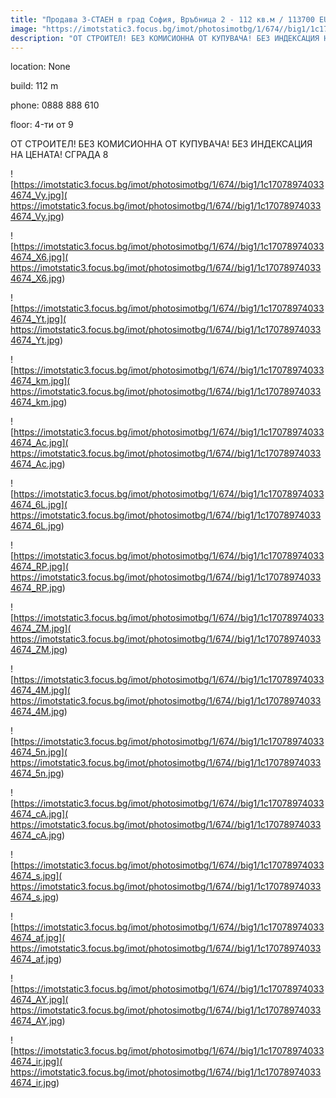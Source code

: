 ```yaml
---
title: "Продава 3-СТАЕН в град София, Връбница 2 - 112 кв.м / 113700 EUR :: imot.bg Обява"
image: "https://imotstatic3.focus.bg/imot/photosimotbg/1/674//big1/1c170789740334674_tD.jpg"
description: "ОТ СТРОИТЕЛ! БЕЗ КОМИСИОННА ОТ КУПУВАЧА! БЕЗ ИНДЕКСАЦИЯ НА ЦЕНАТА! СГРАДА 8"
---
```


location: None

build: 112 m

phone: 0888 888 610

floor: 4-ти от 9

ОТ СТРОИТЕЛ! БЕЗ КОМИСИОННА ОТ КУПУВАЧА! БЕЗ ИНДЕКСАЦИЯ НА ЦЕНАТА! СГРАДА 8


![https://imotstatic3.focus.bg/imot/photosimotbg/1/674//big1/1c170789740334674_Vy.jpg]( https://imotstatic3.focus.bg/imot/photosimotbg/1/674//big1/1c170789740334674_Vy.jpg)


![https://imotstatic3.focus.bg/imot/photosimotbg/1/674//big1/1c170789740334674_X6.jpg]( https://imotstatic3.focus.bg/imot/photosimotbg/1/674//big1/1c170789740334674_X6.jpg)


![https://imotstatic3.focus.bg/imot/photosimotbg/1/674//big1/1c170789740334674_Yt.jpg]( https://imotstatic3.focus.bg/imot/photosimotbg/1/674//big1/1c170789740334674_Yt.jpg)


![https://imotstatic3.focus.bg/imot/photosimotbg/1/674//big1/1c170789740334674_km.jpg]( https://imotstatic3.focus.bg/imot/photosimotbg/1/674//big1/1c170789740334674_km.jpg)


![https://imotstatic3.focus.bg/imot/photosimotbg/1/674//big1/1c170789740334674_Ac.jpg]( https://imotstatic3.focus.bg/imot/photosimotbg/1/674//big1/1c170789740334674_Ac.jpg)


![https://imotstatic3.focus.bg/imot/photosimotbg/1/674//big1/1c170789740334674_6L.jpg]( https://imotstatic3.focus.bg/imot/photosimotbg/1/674//big1/1c170789740334674_6L.jpg)


![https://imotstatic3.focus.bg/imot/photosimotbg/1/674//big1/1c170789740334674_RP.jpg]( https://imotstatic3.focus.bg/imot/photosimotbg/1/674//big1/1c170789740334674_RP.jpg)


![https://imotstatic3.focus.bg/imot/photosimotbg/1/674//big1/1c170789740334674_ZM.jpg]( https://imotstatic3.focus.bg/imot/photosimotbg/1/674//big1/1c170789740334674_ZM.jpg)


![https://imotstatic3.focus.bg/imot/photosimotbg/1/674//big1/1c170789740334674_4M.jpg]( https://imotstatic3.focus.bg/imot/photosimotbg/1/674//big1/1c170789740334674_4M.jpg)


![https://imotstatic3.focus.bg/imot/photosimotbg/1/674//big1/1c170789740334674_5n.jpg]( https://imotstatic3.focus.bg/imot/photosimotbg/1/674//big1/1c170789740334674_5n.jpg)


![https://imotstatic3.focus.bg/imot/photosimotbg/1/674//big1/1c170789740334674_cA.jpg]( https://imotstatic3.focus.bg/imot/photosimotbg/1/674//big1/1c170789740334674_cA.jpg)


![https://imotstatic3.focus.bg/imot/photosimotbg/1/674//big1/1c170789740334674_s.jpg]( https://imotstatic3.focus.bg/imot/photosimotbg/1/674//big1/1c170789740334674_s.jpg)


![https://imotstatic3.focus.bg/imot/photosimotbg/1/674//big1/1c170789740334674_af.jpg]( https://imotstatic3.focus.bg/imot/photosimotbg/1/674//big1/1c170789740334674_af.jpg)


![https://imotstatic3.focus.bg/imot/photosimotbg/1/674//big1/1c170789740334674_AY.jpg]( https://imotstatic3.focus.bg/imot/photosimotbg/1/674//big1/1c170789740334674_AY.jpg)


![https://imotstatic3.focus.bg/imot/photosimotbg/1/674//big1/1c170789740334674_ir.jpg]( https://imotstatic3.focus.bg/imot/photosimotbg/1/674//big1/1c170789740334674_ir.jpg)


